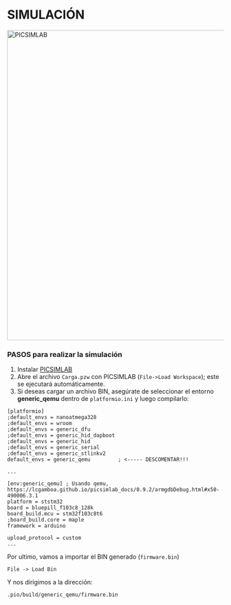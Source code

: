 # SIMULACIÓN

<img align="center" src="https://i.ibb.co/wKb7L5S/PICSIMLAB.png" alt="PICSIMLAB" width="720">


### PASOS para realizar la simulación

1. Instalar [PICSIMLAB](https://github.com/lcgamboa/picsimlab)
2. Abre el archivo `Carga.pzw` con PICSIMLAB (`File->Load Workspace`); este se ejecutará automáticamente.
3. Si deseas cargar un archivo BIN, asegúrate de seleccionar el entorno **generic_qemu** dentro de `platformio.ini` y luego compilarlo:


```
[platformio]
;default_envs = nanoatmega328
;default_envs = wroom
;default_envs = generic_dfu
;default_envs = generic_hid_dapboot
;default_envs = generic_hid
;default_envs = generic_serial
;default_envs = generic_stlinkv2
default_envs = generic_qemu         ; <----- DESCOMENTAR!!!

...

[env:generic_qemu] ; Usando qemu, https://lcgamboa.github.io/picsimlab_docs/0.9.2/armgdbDebug.html#x50-490006.3.1
platform = ststm32
board = bluepill_f103c8_128k
board_build.mcu = stm32f103c8t6
;board_build.core = maple
framework = arduino

upload_protocol = custom
...
```

Por ultimo, vamos a importar el BIN generado (`firmware.bin`)

```
File -> Load Bin
```

Y nos dirigimos a la dirección:

```
.pio/build/generic_qemu/firmware.bin
```
